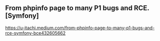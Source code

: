 ## From phpinfo page to many P1 bugs and RCE. [Symfony]
https://u-itachi.medium.com/from-phpinfo-page-to-many-p1-bugs-and-rce-symfony-bce432605662




